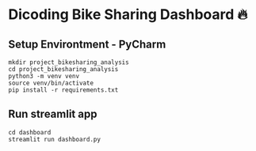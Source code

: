 # Dicoding Bike Sharing Dashboard 🔥

## Setup Environtment - PyCharm
```
mkdir project_bikesharing_analysis
cd project_bikesharing_analysis
python3 -m venv venv
source venv/bin/activate
pip install -r requirements.txt
```

## Run streamlit app
```
cd dashboard
streamlit run dashboard.py
```
